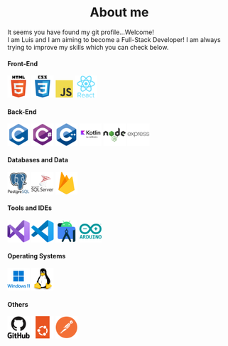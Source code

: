 <div id="Title" align="center">
  <h1>About me</h1>
</div>

<div id="Skills">
It seems you have found my git profile...Welcome!<br/>
  I am Luis and I am aiming to become a Full-Stack Developer! I am always trying to improve my skills which you can check below.
<h4>Front-End</h4>
  <img src="https://github.com/devicons/devicon/blob/v2.16.0/icons/html5/html5-original-wordmark.svg" width="50px" height="50px"></img>
  <img src="https://github.com/devicons/devicon/blob/v2.16.0/icons/css3/css3-original-wordmark.svg" width="50px" height="50px"></img>
  <img src="https://github.com/devicons/devicon/blob/v2.16.0/icons/javascript/javascript-original.svg" width="40px" height="40px"></img>
  <img src="https://github.com/devicons/devicon/blob/v2.16.0/icons/react/react-original-wordmark.svg" width="50px" height="50px"></img>
  
  
  <h4>Back-End</h4>
  <img src="https://github.com/devicons/devicon/blob/v2.16.0/icons/c/c-original.svg" width="50px" height="50px"></img>
  <img src="https://github.com/devicons/devicon/blob/v2.16.0/icons/csharp/csharp-original.svg" width="50px" height="50px"></img>
  <img src="https://github.com/devicons/devicon/blob/v2.16.0/icons/cplusplus/cplusplus-original.svg" width="50px" height="50px"></img>
  <img src="https://github.com/devicons/devicon/blob/v2.16.0/icons/kotlin/kotlin-original-wordmark.svg" width="50px" height="50px"></img>
  <img src="https://github.com/devicons/devicon/blob/v2.16.0/icons/nodejs/nodejs-original-wordmark.svg" width="50px" height="50px"></img>
  <img src="https://github.com/devicons/devicon/blob/v2.16.0/icons/express/express-original-wordmark.svg" width="50px" height="50px"></img>
  
  <h4>Databases and Data</h4>
  <img src="https://github.com/devicons/devicon/blob/v2.16.0/icons/postgresql/postgresql-original-wordmark.svg" width="50px" height="50px"></img>  
  <img src="https://github.com/devicons/devicon/blob/v2.16.0/icons/microsoftsqlserver/microsoftsqlserver-original-wordmark.svg" width="50px" height="50px"></img>  
  <img src="https://github.com/devicons/devicon/blob/v2.16.0/icons/firebase/firebase-original.svg" width="50px" height="50px"></img>


  <h4>Tools and IDEs</h4>
  <img src="https://github.com/devicons/devicon/blob/v2.16.0/icons/visualstudio/visualstudio-original.svg" width="50px" height="50px"></img>
  <img src="https://github.com/devicons/devicon/blob/v2.16.0/icons/vscode/vscode-original.svg" width="50px" height="50px"></img>
  <img src="https://github.com/devicons/devicon/blob/v2.16.0/icons/androidstudio/androidstudio-original.svg" width="50px" height="50px"></img>
  <img src="https://github.com/devicons/devicon/blob/v2.16.0/icons/arduino/arduino-original-wordmark.svg" width="50px" height="50px"></img>

  <h4>Operating Systems</h4>
  <img src="https://github.com/devicons/devicon/blob/v2.16.0/icons/windows11/windows11-original-wordmark.svg" width="50px" height="50px"></img>
  <img src="https://github.com/devicons/devicon/blob/v2.16.0/icons/linux/linux-original.svg" width="50px" height="50px"></img>

  <h4>Others</h4>
  <img src="https://github.com/devicons/devicon/blob/v2.16.0/icons/github/github-original-wordmark.svg" width="50px" height="50px"></img>
  <img src="https://github.com/devicons/devicon/blob/v2.16.0/icons/ubuntu/ubuntu-original.svg" width="50px" height="50px"></img>
  <img src="https://github.com/devicons/devicon/blob/v2.16.0/icons/postman/postman-original.svg" width="50px" height="50px"></img>

</div>
